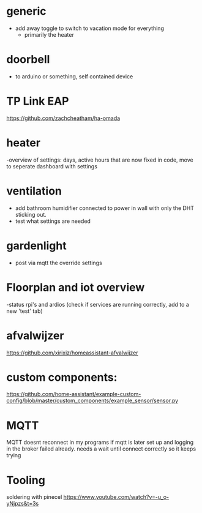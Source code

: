 # generic
- add away toggle to switch to vacation mode for everything
    - primarily the heater

# doorbell
- to arduino or something, self contained device

# TP Link EAP
https://github.com/zachcheatham/ha-omada

# heater
-overview of settings: days, active hours that are now fixed in code, move to seperate dashboard with settings

# ventilation
- add bathroom humidifier connected to power in wall with only the DHT sticking out.
- test what settings are needed

# gardenlight
- post via mqtt the override settings

# Floorplan and iot overview
-status rpi's and ardios (check if services are running correctly, add to a new 'test' tab)

# afvalwijzer
https://github.com/xirixiz/homeassistant-afvalwijzer

# custom components:
https://github.com/home-assistant/example-custom-config/blob/master/custom_components/example_sensor/sensor.py

# MQTT
MQTT doesnt reconnect in my programs if mqtt is later set up and logging in the broker failed already.
needs a wait until connect correctly so it keeps trying

# Tooling
soldering with pinecel
https://www.youtube.com/watch?v=-u_o-yNjpzs&t=3s